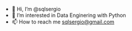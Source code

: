 - 👋 Hi, I’m @sqlsergio
- 👀 I’m interested in Data Enginering with Python
- 📫 How to reach me sqlsergio@gmail.com

<!---
sqlsergio/sqlsergio is a ✨ special ✨ repository because its `README.md` (this file) appears on your GitHub profile.
You can click the Preview link to take a look at your changes.
--->

